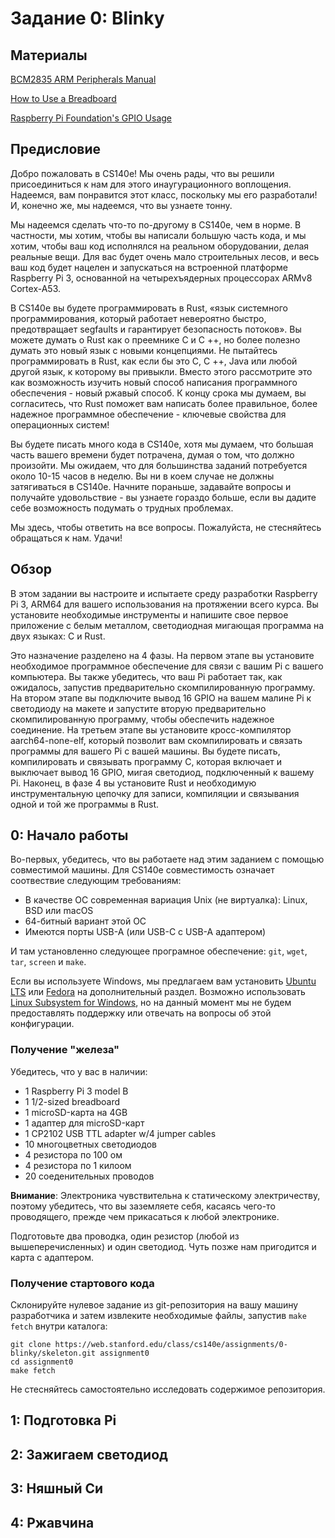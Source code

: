 # Задание 0: Blinky

## Материалы

[BCM2835 ARM Peripherals Manual](./docs/BCM2835-ARM-Peripherals.pdf)

[How to Use a Breadboard](https://learn.sparkfun.com/tutorials/how-to-use-a-breadboard)

[Raspberry Pi Foundation's GPIO Usage](https://www.raspberrypi.org/documentation/usage/gpio-plus-and-raspi2/README.md)

## Предисловие

Добро пожаловать в CS140e!
Мы очень рады, что вы решили присоединиться к нам для этого инаугурационного воплощения.
Надеемся, вам понравится этот класс, поскольку мы его разработали!
И, конечно же, мы надеемся, что вы узнаете тонну.

Мы надеемся сделать что-то по-другому в CS140e, чем в норме.
В частности, мы хотим, чтобы вы написали большую часть кода, и мы хотим,
чтобы ваш код исполнялся на реальном оборудовании, делая реальные вещи.
Для вас будет очень мало строительных лесов, и весь ваш код будет нацелен и запускаться на встроенной платформе Raspberry Pi 3,
основанной на четырехъядерных процессорах ARMv8 Cortex-A53.

В CS140e вы будете программировать в Rust,
«язык системного программирования, который работает невероятно быстро, предотвращает segfaults и гарантирует безопасность потоков».
Вы можете думать о Rust как о преемнике C и C ++, но более полезно думать это новый язык с новыми концепциями.
Не пытайтесь программировать в Rust, как если бы это C, C ++, Java или любой другой язык, к которому вы привыкли.
Вместо этого рассмотрите это как возможность изучить новый способ написания программного обеспечения - новый ржавый способ.
К концу срока мы думаем, вы согласитесь, что Rust поможет вам написать более правильное,
более надежное программное обеспечение - ключевые свойства для операционных систем!

Вы будете писать много кода в CS140e, хотя мы думаем,
что большая часть вашего времени будет потрачена, думая о том, что должно произойти.
Мы ожидаем, что для большинства заданий потребуется около 10-15 часов в неделю.
Вы ни в коем случае не должны затягиваться в CS140e.
Начните пораньше, задавайте вопросы и получайте удовольствие - вы узнаете гораздо больше,
если вы дадите себе возможность подумать о трудных проблемах.

Мы здесь, чтобы ответить на все вопросы. Пожалуйста, не стесняйтесь обращаться к нам. Удачи!

## Обзор
В этом задании вы настроите и испытаете среду разработки Raspberry Pi 3,
ARM64 для вашего использования на протяжении всего курса.
Вы установите необходимые инструменты и напишите свое первое приложение с белым металлом,
светодиодная мигающая программа на двух языках: C и Rust.

Это назначение разделено на 4 фазы.
На первом этапе вы установите необходимое программное обеспечение для связи с вашим Pi с вашего компьютера.
Вы также убедитесь, что ваш Pi работает так, как ожидалось, запустив предварительно скомпилированную программу.
На втором этапе вы подключите вывод 16 GPIO на вашем малине Pi к светодиоду на макете
и запустите вторую предварительно скомпилированную программу, чтобы обеспечить надежное соединение.
На третьем этапе вы установите кросс-компилятор aarch64-none-elf,
который позволит вам скомпилировать и связать программы для вашего Pi с вашей машины.
Вы будете писать, компилировать и связывать программу C, которая включает и выключает вывод 16 GPIO,
мигая светодиод, подключенный к вашему Pi.
Наконец, в фазе 4 вы установите Rust и необходимую инструментальную цепочку для записи,
компиляции и связывания одной и той же программы в Rust.





## 0: Начало работы

Во-первых, убедитесь, что вы работаете над этим заданием с помощью совместимой машины.
Для CS140e совместимость означает соотвествие следующим требованиям:

* В качестве ОС современная вариация Unix (не виртуалка): Linux, BSD или macOS
* 64-битный вариант этой ОС
* Имеются порты USB-A (или USB-C с USB-A адаптером)

И там установленно следующее програмное обеспечение:
`git`, `wget`, `tar`, `screen` и `make`.

Если вы используете Windows, мы предлагаем вам установить
[Ubuntu LTS](https://www.ubuntu.com/download/desktop)
или
[Fedora](https://getfedora.org/en/workstation/download/)
на дополнительный раздел.
Возможно использовать [Linux Subsystem for Windows](https://docs.microsoft.com/en-us/windows/wsl/install-win10),
но на данный момент мы
не будем предоставлять поддержку или отвечать на вопросы об этой конфигурации.

### Получение "железа"

Убедитесь, что у вас в наличии:

- 1 Raspberry Pi 3 model B
- 1 1/2-sized breadboard
- 1 microSD-карта на 4GB
- 1 адаптер для microSD-карт
- 1 CP2102 USB TTL adapter w/4 jumper cables
- 10 многоцветных светодиодов
- 4 резистора по 100 ом
- 4 резистора по 1 килоом
- 20 соеденительных проводов

**Внимание**:
Электроника чувствительна к статическому электричеству, поэтому убедитесь,
что вы заземляете себя, касаясь чего-то проводящего, прежде чем прикасаться к любой электронике.

Подготовьте два проводка, один резистор (любой из вышеперечисленных) и один светодиод.
Чуть позже нам пригодится и карта с адаптером.

### Получение стартового кода

Склонируйте нулевое задание из git-репозитория на вашу машину разработчика
и затем извлеките необходимые файлы, запустив `make fetch` внутри каталога:

```
git clone https://web.stanford.edu/class/cs140e/assignments/0-blinky/skeleton.git assignment0
cd assignment0
make fetch
```

Не стесняйтесь самостоятельно исследовать содержимое репозитория.


## 1: Подготовка Pi

## 2: Зажигаем светодиод

## 3: Няшный Си

## 4: Ржавчина


